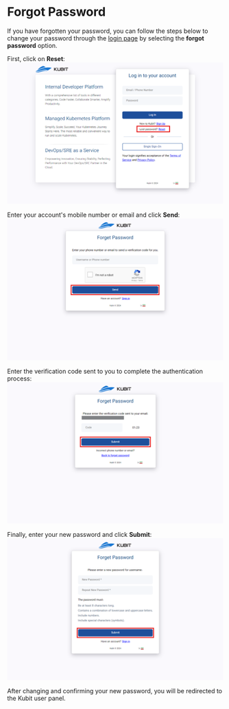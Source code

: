 # Forgot Password

If you have forgotten your password, you can follow the steps below to change your password through the [login page](https://panel.kubit.ir/en/login/) by selecting the **forgot password** option.

First, click on **Reset**:
![Forgot: forgot password](forgot-password.png)

Enter your account's mobile number or email and click **Send**:
![Account: enter email](enter-phone-forgot.png)

Enter the verification code sent to you to complete the authentication process:
![Account: confirm forgot password](confirm-forgot-password.png)

Finally, enter your new password and click **Submit**:
![Account: new password](enter-new-password.png)

After changing and confirming your new password, you will be redirected to the Kubit user panel.
